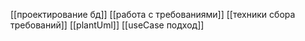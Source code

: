 [[проектирование бд]]
[[работа с требованиями]]
[[техники сбора требований]]
[[plantUml]]
[[useCase подход]]